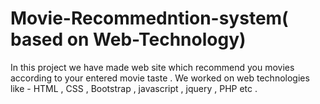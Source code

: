 # Movie-Recommedntion-system( based on Web-Technology)
In this project we have made web site which recommend you movies according to your entered movie taste . We worked on web technologies like - HTML , CSS , Bootstrap , javascript , jquery , PHP etc . 
